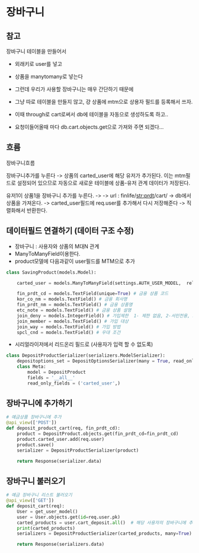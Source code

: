 # 장바구니
## 참고
장바구니 테이블을 만들어서
- 외래키로 user를 넣고
- 상품을 manytomany로 넣는다

- 그런데 우리가 사용할 장바구니는 매우 간단하기 때문에
- 그냥 따로 테이블을 만들지 않고, 걍 상품에 mtm으로 상용자 필드를 등록해서 쓰자.
- 이때 through로 cart로써서 db에 테이블을 자동으로 생성하도록 하고.. 
- 요청이들어올때 마다 db.cart.objects.get으로 가져와 주면 되겠다...

## 흐름
장바구니흐름

장바구니추가를 누른다 -> 상품의 carted_user에 해당 유저가 추가된다.
이는 mtm필드로 설정되어 있으므로 자동으로 새로운 테이블에 상품-유저 관계 데이터가 저장된다.

유저1이 상품1을 장바구니 추가를 누른다. -> 
-> url  : finlife/<str:prdt>/cart/ ->
db에서 상품을 가져온다.
-> carted_user필드에 req.user를 추가해서 다시 저장해준다 -> 직렬화해서 반환한다.

## 데이터필드 연결하기 (데이터 구조 수정)
- 장바구니 : 사용자와 상품의 M대N 관계 
- ManyToManyField이용한다.
- product모델에 다음과같이 user필드를 MTM으로 추가
```python
class SavingProduct(models.Model):

    carted_user = models.ManyToManyField(settings.AUTH_USER_MODEL,  related_name="cart_saving")

    fin_prdt_cd = models.TextField(unique=True) # 금융 상품 코드
    kor_co_nm = models.TextField() # 금융 회사명
    fin_prdt_nm = models.TextField() # 금융 상품명
    etc_note = models.TextField() # 금융 상품 설명
    join_deny = models.IntegerField() # 가입제한  1- 제한 없음, 2-서민전용, 3-일부제한
    join_member = models.TextField() # 가입 대상
    join_way = models.TextField() # 가입 방법
    spcl_cnd = models.TextField() # 우대 조건

```
- 시리얼라이저에서 리드온리 필드로 (사용자가 입력 할 수 없도록)
```python
class DepositProductSerializer(serializers.ModelSerializer):
    depositoptions_set = DepositOptionsSerializer(many = True, read_only=True)
    class Meta:
        model = DepositProduct
        fields = '__all__'
        read_only_fields = ('carted_user',)
```


## 장바구니에 추가하기
```python
# 예금상품 장바구니에 추가
@api_view(['POST'])
def deposit_product_cart(req, fin_prdt_cd):
    product = DepositProduct.objects.get(fin_prdt_cd=fin_prdt_cd)
    product.carted_user.add(req.user)
    product.save()
    serializer = DepositProductSerializer(product)

    return Response(serializer.data)
```

## 장바구니 불러오기
```python
# 예금 장바구니 리스트 불러오기
@api_view(['GET'])
def deposit_cart(req):
    User = get_user_model()
    user = User.objects.get(id=req.user.pk)
    carted_products = user.cart_deposit.all()  # 해당 사용자의 장바구니에 추가된 예금 상품들을 가져옴
    print(carted_products)
    serializers = DepositProductSerializer(carted_products, many=True)

    return Response(serializers.data)

```